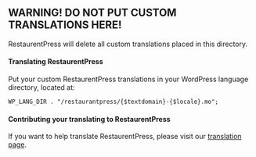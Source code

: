 ## WARNING! DO NOT PUT CUSTOM TRANSLATIONS HERE!

RestaurentPress will delete all custom translations placed in this directory.

#### Translating RestaurentPress
Put your custom RestaurentPress translations in your WordPress language directory, located at:

`WP_LANG_DIR . "/restaurantpress/{$textdomain}-{$locale}.mo";`

#### Contributing your translating to RestaurentPress
If you want to help translate RestaurentPress, please visit our [translation page](https://translate.wordpress.org/projects/wp-plugins/restaurantpress).
